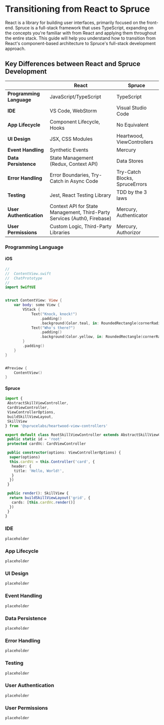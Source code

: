 # Transitioning from React to Spruce

React is a library for building user interfaces, primarily focused on the front-end. Spruce is a full-stack framework that uses TypeScript, expanding on the concepts you're familiar with from React and applying them throughout the entire stack. This guide will help you understand how to transition from React's component-based architecture to Spruce's full-stack development approach.

## Key Differences between React and Spruce Development

|     | React                    | Spruce                   |
|-----------------------|--------------------------|--------------------------|
| **Programming Language** | JavaScript/TypeScript   | TypeScript               |
| **IDE**                 | VS Code, WebStorm       | Visual Studio Code       |
| **App Lifecycle**       | Component Lifecycle, Hooks | No Equivalent            |
| **UI Design**           | JSX, CSS Modules        | Heartwood, ViewControllers |
| **Event Handling**      | Synthetic Events        | Mercury                  |
| **Data Persistence**    | State Management (Redux, Context API) | Data Stores              |
| **Error Handling**      | Error Boundaries, Try-Catch in Async Code | Try-Catch Blocks, SpruceErrors |
| **Testing**             | Jest, React Testing Library | TDD by the 3 laws        |
| **User Authentication** | Context API for State Management, Third-Party Services (Auth0, Firebase) | Mercury, Authenticator   |
| **User Permissions**    | Custom Logic, Third-Party Libraries | Mercury, Authorizor      |

### Programming Language

#### iOS

```swift
//
//  ContentView.swift
//  ChatPrototype
//
import SwiftUI


struct ContentView: View {
    var body: some View {
        VStack {
            Text("Knock, knock!")
                .padding()
                .background(Color.teal, in: RoundedRectangle(cornerRadius: 8))
            Text("Who's there?")
                .padding()
                .background(Color.yellow, in: RoundedRectangle(cornerRadius: 8))
        }
        .padding()
    }
}


#Preview {
    ContentView()
}
```

#### Spruce

```typescript
import {
 AbstractSkillViewController,
 CardViewController,
 ViewControllerOptions,
 buildSkillViewLayout,
 SkillView
} from '@sprucelabs/heartwood-view-controllers'

export default class RootSkillViewController extends AbstractSkillViewController {
 public static id = 'root'
 protected cardVc: CardViewController

 public constructor(options: ViewControllerOptions) {
  super(options)
  this.cardVc = this.Controller('card', {
   header: {
    title: 'Hello, World!',
   }
  })
 }

 public render(): SkillView {
  return buildSkillViewLayout('grid', {
   cards: [this.cardVc.render()]
  })
 }
}

```

### IDE

```
placeholder

```

### App Lifecycle

```
placeholder

```

### UI Design

```
placeholder

```

### Event Handling

```
placeholder

```

### Data Persistence

```
placeholder

```

### Error Handling

```
placeholder

```

### Testing

```
placeholder

```

### User Authentication

```
placeholder

```

### User Permissions

```
placeholder

```

